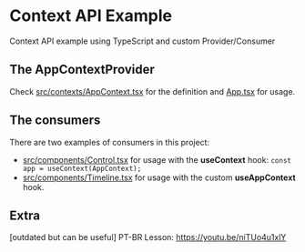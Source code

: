 # Context API Example

Context API example using TypeScript and custom Provider/Consumer

## The AppContextProvider

Check [src/contexts/AppContext.tsx](src/contexts/AppContext.tsx) for the definition and [App.tsx](App.tsx) for usage.

## The consumers

There are two examples of consumers in this project:

- [src/components/Control.tsx](src/components/Control.tsx) for usage with the **useContext** hook: `const app = useContext(AppContext);`
- [src/components/Timeline.tsx](src/components/Timeline.tsx) for usage with the custom **useAppContext** hook.

## Extra

[outdated but can be useful] PT-BR Lesson: https://youtu.be/niTUo4u1xlY
